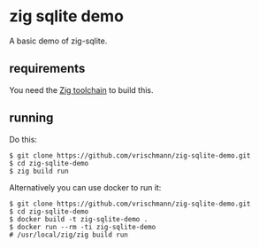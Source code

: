 # zig sqlite demo

A basic demo of zig-sqlite.

## requirements

You need the [Zig toolchain](https://ziglang.org/download/) to build this.

## running

Do this:
```
$ git clone https://github.com/vrischmann/zig-sqlite-demo.git
$ cd zig-sqlite-demo
$ zig build run
```

Alternatively you can use docker to run it:
```
$ git clone https://github.com/vrischmann/zig-sqlite-demo.git
$ cd zig-sqlite-demo
$ docker build -t zig-sqlite-demo .
$ docker run --rm -ti zig-sqlite-demo
# /usr/local/zig/zig build run
```
